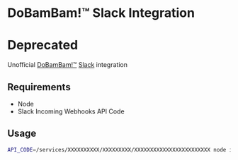 # DoBamBam!™ Slack Integration

# Deprecated #

Unofficial [DoBamBam!™](https://www.dobambam.com/) [Slack](https://slack.com) integration

## Requirements

- Node
- Slack Incoming Webhooks API Code

## Usage

```bash
API_CODE=/services/XXXXXXXXXX/XXXXXXXXX/XXXXXXXXXXXXXXXXXXXXXXXX node index.js
```
